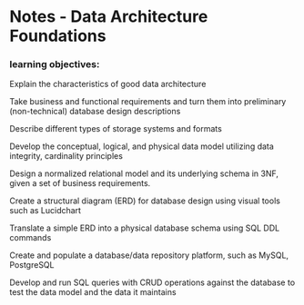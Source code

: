 # Notes - Data Architecture Foundations

### learning objectives:

Explain the characteristics of good data architecture

Take business and functional requirements and turn them into preliminary (non-technical) database design descriptions

Describe different types of storage systems and formats

Develop the conceptual, logical, and physical data model utilizing data integrity, cardinality principles

Design a normalized relational model and its underlying schema in 3NF, given a set of business requirements.

Create a structural diagram (ERD) for database design using visual tools such as Lucidchart

Translate a simple ERD into a physical database schema using SQL DDL commands

Create and populate a database/data repository platform, such as MySQL, PostgreSQL

Develop and run SQL queries with CRUD operations against the database to test the data model and the data it maintains


